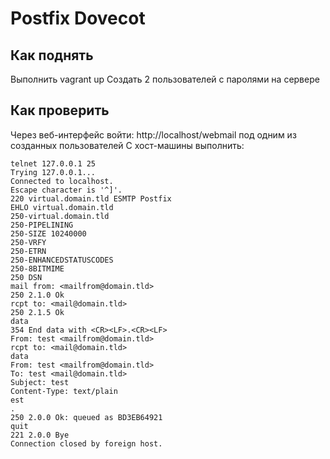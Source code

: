 # Postfix Dovecot

## Как поднять
Выполнить vagrant up
Создать 2 пользователей с паролями на сервере

## Как проверить
Через веб-интерфейс войти: http://localhost/webmail под одним из созданных пользователей
С хост-машины выполнить: 
```
telnet 127.0.0.1 25
Trying 127.0.0.1...
Connected to localhost.
Escape character is '^]'.
220 virtual.domain.tld ESMTP Postfix
EHLO virtual.domain.tld
250-virtual.domain.tld
250-PIPELINING
250-SIZE 10240000
250-VRFY
250-ETRN
250-ENHANCEDSTATUSCODES
250-8BITMIME
250 DSN
mail from: <mailfrom@domain.tld>
250 2.1.0 Ok
rcpt to: <mail@domain.tld>
250 2.1.5 Ok
data    
354 End data with <CR><LF>.<CR><LF>
From: test <mailfrom@domain.tld>
rcpt to: <mail@domain.tld>
data
From: test <mailfrom@domain.tld>
To: test <mail@domain.tld>
Subject: test
Content-Type: text/plain
est
.
250 2.0.0 Ok: queued as BD3EB64921
quit
221 2.0.0 Bye
Connection closed by foreign host.
```